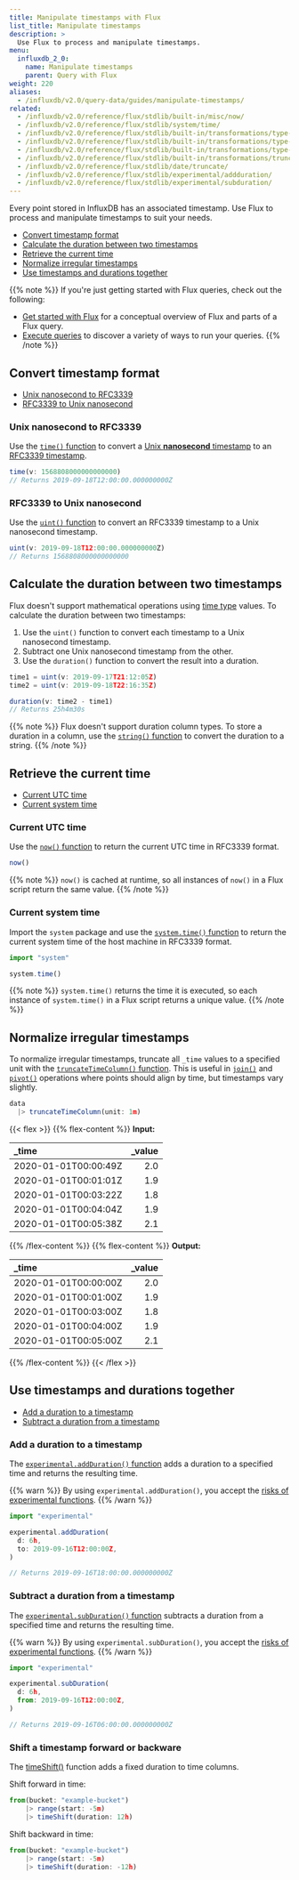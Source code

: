 ```yaml
---
title: Manipulate timestamps with Flux
list_title: Manipulate timestamps
description: >
  Use Flux to process and manipulate timestamps.
menu:
  influxdb_2_0:
    name: Manipulate timestamps
    parent: Query with Flux
weight: 220
aliases:
  - /influxdb/v2.0/query-data/guides/manipulate-timestamps/
related:
  - /influxdb/v2.0/reference/flux/stdlib/built-in/misc/now/
  - /influxdb/v2.0/reference/flux/stdlib/system/time/
  - /influxdb/v2.0/reference/flux/stdlib/built-in/transformations/type-conversions/time/
  - /influxdb/v2.0/reference/flux/stdlib/built-in/transformations/type-conversions/uint/
  - /influxdb/v2.0/reference/flux/stdlib/built-in/transformations/type-conversions/int/
  - /influxdb/v2.0/reference/flux/stdlib/built-in/transformations/truncatetimecolumn/
  - /influxdb/v2.0/reference/flux/stdlib/date/truncate/
  - /influxdb/v2.0/reference/flux/stdlib/experimental/addduration/
  - /influxdb/v2.0/reference/flux/stdlib/experimental/subduration/
---
```


Every point stored in InfluxDB has an associated timestamp.
Use Flux to process and manipulate timestamps to suit your needs.

- [Convert timestamp format](#convert-timestamp-format)
- [Calculate the duration between two timestamps](#calculate-the-duration-between-two-timestamps)
- [Retrieve the current time](#retrieve-the-current-time)
- [Normalize irregular timestamps](#normalize-irregular-timestamps)
- [Use timestamps and durations together](#use-timestamps-and-durations-together)

{{% note %}}
If you're just getting started with Flux queries, check out the following:

- [Get started with Flux](/influxdb/v2.0/query-data/get-started/) for a conceptual overview of Flux and parts of a Flux query.
- [Execute queries](/influxdb/v2.0/query-data/execute-queries/) to discover a variety of ways to run your queries.
{{% /note %}}


## Convert timestamp format

- [Unix nanosecond to RFC3339](#unix-nanosecond-to-rfc3339)
- [RFC3339 to Unix nanosecond](#rfc3339-to-unix-nanosecond)

### Unix nanosecond to RFC3339
Use the [`time()` function](/influxdb/v2.0/reference/flux/stdlib/built-in/transformations/type-conversions/time/)
to convert a [Unix **nanosecond** timestamp](/influxdb/v2.0/reference/glossary/#unix-timestamp)
to an [RFC3339 timestamp](/influxdb/v2.0/reference/glossary/#rfc3339-timestamp).

```js
time(v: 1568808000000000000)
// Returns 2019-09-18T12:00:00.000000000Z
```

### RFC3339 to Unix nanosecond
Use the [`uint()` function](/influxdb/v2.0/reference/flux/stdlib/built-in/transformations/type-conversions/uint/)
to convert an RFC3339 timestamp to a Unix nanosecond timestamp.

```js
uint(v: 2019-09-18T12:00:00.000000000Z)
// Returns 1568808000000000000
```

## Calculate the duration between two timestamps
Flux doesn't support mathematical operations using [time type](/influxdb/v2.0/reference/flux/language/types/#time-types) values.
To calculate the duration between two timestamps:

1. Use the `uint()` function to convert each timestamp to a Unix nanosecond timestamp.
2. Subtract one Unix nanosecond timestamp from the other.
3. Use the `duration()` function to convert the result into a duration.

```js
time1 = uint(v: 2019-09-17T21:12:05Z)
time2 = uint(v: 2019-09-18T22:16:35Z)

duration(v: time2 - time1)
// Returns 25h4m30s
```

{{% note %}}
Flux doesn't support duration column types.
To store a duration in a column, use the [`string()` function](/influxdb/v2.0/reference/flux/stdlib/built-in/transformations/type-conversions/string/)
to convert the duration to a string.
{{% /note %}}

## Retrieve the current time
- [Current UTC time](#current-utc-time)
- [Current system time](#current-system-time)

### Current UTC time
Use the [`now()` function](/influxdb/v2.0/reference/flux/stdlib/built-in/misc/now/) to
return the current UTC time in RFC3339 format.

```js
now()
```

{{% note %}}
`now()`  is cached at runtime, so all instances of `now()` in a Flux script
return the same value.
{{% /note %}}

### Current system time
Import the `system` package and use the [`system.time()` function](/influxdb/v2.0/reference/flux/stdlib/system/time/)
to return the current system time of the host machine in RFC3339 format.

```js
import "system"

system.time()
```

{{% note %}}
`system.time()` returns the time it is executed, so each instance of `system.time()`
in a Flux script returns a unique value.
{{% /note %}}

## Normalize irregular timestamps
To normalize irregular timestamps, truncate all `_time` values to a specified unit
with the [`truncateTimeColumn()` function](/influxdb/v2.0/reference/flux/stdlib/built-in/transformations/truncatetimecolumn/).
This is useful in [`join()`](/influxdb/v2.0/reference/flux/stdlib/built-in/transformations/join/)
and [`pivot()`](/influxdb/v2.0/reference/flux/stdlib/built-in/transformations/pivot/)
operations where points should align by time, but timestamps vary slightly.

```js
data
  |> truncateTimeColumn(unit: 1m)
```

{{< flex >}}
{{% flex-content %}}
**Input:**

| _time                | _value |
|:-----                | ------:|
| 2020-01-01T00:00:49Z | 2.0    |
| 2020-01-01T00:01:01Z | 1.9    |
| 2020-01-01T00:03:22Z | 1.8    |
| 2020-01-01T00:04:04Z | 1.9    |
| 2020-01-01T00:05:38Z | 2.1    |
{{% /flex-content %}}
{{% flex-content %}}
**Output:**

| _time                | _value |
|:-----                | ------:|
| 2020-01-01T00:00:00Z | 2.0    |
| 2020-01-01T00:01:00Z | 1.9    |
| 2020-01-01T00:03:00Z | 1.8    |
| 2020-01-01T00:04:00Z | 1.9    |
| 2020-01-01T00:05:00Z | 2.1    |
{{% /flex-content %}}
{{< /flex >}}

## Use timestamps and durations together
- [Add a duration to a timestamp](#add-a-duration-to-a-timestamp)
- [Subtract a duration from a timestamp](#subtract-a-duration-from-a-timestamp)

### Add a duration to a timestamp
The [`experimental.addDuration()` function](/influxdb/v2.0/reference/flux/stdlib/experimental/addduration/)
adds a duration to a specified time and returns the resulting time.

{{% warn %}}
By using `experimental.addDuration()`, you accept the
[risks of experimental functions](/influxdb/v2.0/reference/flux/stdlib/experimental/#use-experimental-functions-at-your-own-risk).
{{% /warn %}}

```js
import "experimental"

experimental.addDuration(
  d: 6h,
  to: 2019-09-16T12:00:00Z,
)

// Returns 2019-09-16T18:00:00.000000000Z
```

### Subtract a duration from a timestamp
The [`experimental.subDuration()` function](/influxdb/v2.0/reference/flux/stdlib/experimental/subduration/)
subtracts a duration from a specified time and returns the resulting time.

{{% warn %}}
By using `experimental.subDuration()`, you accept the
[risks of experimental functions](/influxdb/v2.0/reference/flux/stdlib/experimental/#use-experimental-functions-at-your-own-risk).
{{% /warn %}}

```js
import "experimental"

experimental.subDuration(
  d: 6h,
  from: 2019-09-16T12:00:00Z,
)

// Returns 2019-09-16T06:00:00.000000000Z
```

### Shift a timestamp forward or backware

The [timeShift()](/influxdb/v2.0/reference/flux/stdlib/built-in/transformations/timeshift/) function adds a fixed duration to time columns. 

Shift forward in time:

```js
from(bucket: "example-bucket")
	|> range(start: -5m)
	|> timeShift(duration: 12h)
```
Shift backward in time:

```js
from(bucket: "example-bucket")
	|> range(start: -5m)
	|> timeShift(duration: -12h)
```
